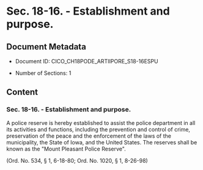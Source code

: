 # Sec. 18-16. - Establishment and purpose.

## Document Metadata

- Document ID: CICO_CH18PODE_ARTIIPORE_S18-16ESPU

- Number of Sections: 1


## Content

### Sec. 18-16. - Establishment and purpose.

A police reserve is hereby established to assist the police department in all its
activities and functions, including the prevention and control of crime, preservation
of the peace and the enforcement of the laws of the municipality, the State of Iowa,
and the United States. The reserves shall be known as the "Mount Pleasant Police Reserve".


(Ord. No. 534, § 1, 6-18-80; Ord. No. 1020, § 1, 8-26-98)

